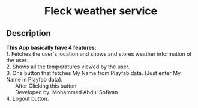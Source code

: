 <h1 align="center">Fleck weather service </h1>   

<h2>Description</h2>
<p>
<b> This App basically have 4 features:</b><br>
  1. Fetches the user's location and shows and stores weather information of the user.<br>
  2. Shows all the temperatures viewed by the user.<br>
  3. One button that fetches My Name from Playfab data. (Just enter My Name in Playfab data).<br>
    &nbsp &nbsp &nbsp After Clicking this button<br>
    &nbsp &nbsp &nbsp Developed by: Mohammed Abdul Sofiyan<br>
  4. Logout button.<br>
</p>
